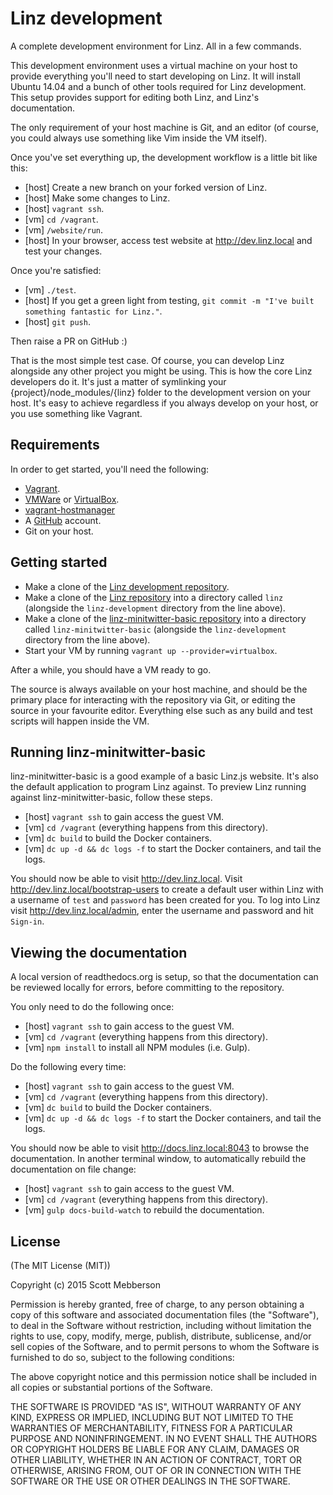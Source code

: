 # Linz development

A complete development environment for Linz. All in a few commands.

This development environment uses a virtual machine on your host to provide everything you'll need to start developing on Linz. It will install Ubuntu 14.04 and a bunch of other tools required for Linz development. This setup provides support for editing both Linz, and Linz's documentation.

The only requirement of your host machine is Git, and an editor (of course, you could always use something like Vim inside the VM itself).

Once you've set everything up, the development workflow is a little bit like this:

- [host]    Create a new branch on your forked version of Linz.
- [host]    Make some changes to Linz.
- [host]    `vagrant ssh`.
- [vm]      `cd /vagrant`.
- [vm]      `/website/run`.
- [host]    In your browser, access test website at http://dev.linz.local and test your changes.

Once you're satisfied:

- [vm]      `./test`.
- [host]    If you get a green light from testing, `git commit -m "I've built something fantastic for Linz."`.
- [host]    `git push`.

Then raise a PR on GitHub :)

That is the most simple test case. Of course, you can develop Linz alongside any other project you might be using. This is how the core Linz developers do it. It's just a matter of symlinking your {project}/node_modules/{linz} folder to the development version on your host. It's easy to achieve regardless if you always develop on your host, or you use something like Vagrant.

## Requirements

In order to get started, you'll need the following:

- [Vagrant](https://www.vagrantup.com/).
- [VMWare](http://www.vmware.com/]) or [VirtualBox](https://www.virtualbox.org/).
- [vagrant-hostmanager](https://github.com/devopsgroup-io/vagrant-hostmanager/)
- A [GitHub](https://github.com/) account.
- Git on your host.

## Getting started

- Make a clone of the [Linz development repository](https://github.com/smebberson/linz-development).
- Make a clone of the [Linz repository](https://github.com/smebberson/linz) into a directory called `linz` (alongside the `linz-development` directory from the line above).
- Make a clone of the [linz-minitwitter-basic repository](https://github.com/smebberson/linz-minitwitter-basic) into a directory called `linz-minitwitter-basic` (alongside the `linz-development` directory from the line above).
- Start your VM by running `vagrant up --provider=virtualbox`.

After a while, you should have a VM ready to go.

The source is always available on your host machine, and should be the primary place for interacting with the repository via Git, or editing the source in your favourite editor. Everything else such as any build and test scripts will happen inside the VM.

## Running linz-minitwitter-basic

linz-minitwitter-basic is a good example of a basic Linz.js website. It's also the default application to program Linz against. To preview Linz running against linz-minitwitter-basic, follow these steps.

- [host]    `vagrant ssh` to gain access the guest VM.
- [vm]      `cd /vagrant` (everything happens from this directory).
- [vm]      `dc build` to build the Docker containers.
- [vm]      `dc up -d && dc logs -f` to start the Docker containers, and tail the logs.

You should now be able to visit http://dev.linz.local. Visit http://dev.linz.local/bootstrap-users to create a default user within Linz with a username of `test` and `password` has been created for you. To log into Linz visit http://dev.linz.local/admin, enter the username and password and hit `Sign-in`.

## Viewing the documentation

A local version of readthedocs.org is setup, so that the documentation can be reviewed locally for errors, before committing to the repository.

You only need to do the following once:

- [host]    `vagrant ssh` to gain access to the guest VM.
- [vm]      `cd /vagrant` (everything happens from this directory).
- [vm]      `npm install` to install all NPM modules (i.e. Gulp).

Do the following every time:

- [host]    `vagrant ssh` to gain access to the guest VM.
- [vm]      `cd /vagrant` (everything happens from this directory).
- [vm]      `dc build` to build the Docker containers.
- [vm]      `dc up -d && dc logs -f` to start the Docker containers, and tail the logs.

You should now be able to visit http://docs.linz.local:8043 to browse the documentation.
In another terminal window, to automatically rebuild the documentation on file change:

- [host]    `vagrant ssh` to gain access to the guest VM.
- [vm]      `cd /vagrant` (everything happens from this directory).
- [vm]      `gulp docs-build-watch` to rebuild the documentation.

## License

(The MIT License (MIT))

Copyright (c) 2015 Scott Mebberson

Permission is hereby granted, free of charge, to any person obtaining a copy
of this software and associated documentation files (the "Software"), to deal
in the Software without restriction, including without limitation the rights
to use, copy, modify, merge, publish, distribute, sublicense, and/or sell
copies of the Software, and to permit persons to whom the Software is
furnished to do so, subject to the following conditions:

The above copyright notice and this permission notice shall be included in all
copies or substantial portions of the Software.

THE SOFTWARE IS PROVIDED "AS IS", WITHOUT WARRANTY OF ANY KIND, EXPRESS OR
IMPLIED, INCLUDING BUT NOT LIMITED TO THE WARRANTIES OF MERCHANTABILITY,
FITNESS FOR A PARTICULAR PURPOSE AND NONINFRINGEMENT. IN NO EVENT SHALL THE
AUTHORS OR COPYRIGHT HOLDERS BE LIABLE FOR ANY CLAIM, DAMAGES OR OTHER
LIABILITY, WHETHER IN AN ACTION OF CONTRACT, TORT OR OTHERWISE, ARISING FROM,
OUT OF OR IN CONNECTION WITH THE SOFTWARE OR THE USE OR OTHER DEALINGS IN THE
SOFTWARE.
